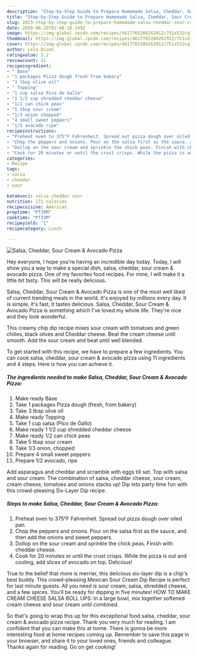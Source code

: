 ```yaml
---
description: "Step-by-Step Guide to Prepare Homemade Salsa, Cheddar, Sour Cream &amp;amp; Avocado Pizza"
title: "Step-by-Step Guide to Prepare Homemade Salsa, Cheddar, Sour Cream &amp;amp; Avocado Pizza"
slug: 2023-step-by-step-guide-to-prepare-homemade-salsa-cheddar-sour-cream-and-amp-avocado-pizza
date: 2020-06-25T02:48:18.149Z
image: https://img-global.cpcdn.com/recipes/4617765204262912/751x532cq70/salsa-cheddar-sour-cream-avocado-pizza-recipe-main-photo.jpg
thumbnail: https://img-global.cpcdn.com/recipes/4617765204262912/751x532cq70/salsa-cheddar-sour-cream-avocado-pizza-recipe-main-photo.jpg
cover: https://img-global.cpcdn.com/recipes/4617765204262912/751x532cq70/salsa-cheddar-sour-cream-avocado-pizza-recipe-main-photo.jpg
author: Lela Dixon
ratingvalue: 3.2
reviewcount: 11
recipeingredient:
- " Base"
- "1 packages Pizza dough fresh from bakery"
- "3 tbsp olive oil"
- " Topping"
- "1 cup salsa Pico de Gallo"
- "1 1/2 cup shredded cheddar cheese"
- "1/2 can chick peas"
- "5 tbsp sour cream"
- "1/3 onion chopped"
- "4 small sweet peppers"
- "1/2 avocado ripe"
recipeinstructions:
- "Preheat oven to 375°F Fahrenheit. Spread out pizza dough over oiled pan."
- "Chop the peppers and onions. Pour on the salsa first as the sauce, and then add the onions and sweet peppers."
- "Dollop on the sour cream and sprinkle the chick peas. Finish with cheddar cheese."
- "Cook for 20 minutes or until the crust crisps. While the pizza is out and cooling, add slices of avocado on top. Delicious!"
categories:
- Recipe
tags:
- salsa
- cheddar
- sour

katakunci: salsa cheddar sour 
nutrition: 171 calories
recipecuisine: American
preptime: "PT39M"
cooktime: "PT33M"
recipeyield: "1"
recipecategory: Lunch

---
```



![Salsa, Cheddar, Sour Cream &amp; Avocado Pizza](https://img-global.cpcdn.com/recipes/4617765204262912/751x532cq70/salsa-cheddar-sour-cream-avocado-pizza-recipe-main-photo.jpg)

Hey everyone, I hope you're having an incredible day today. Today, I will show you a way to make a special dish, salsa, cheddar, sour cream &amp; avocado pizza. One of my favorites food recipes. For mine, I will make it a little bit tasty. This will be really delicious.

Salsa, Cheddar, Sour Cream &amp; Avocado Pizza is one of the most well liked of current trending meals in the world. It's enjoyed by millions every day. It is simple, it's fast, it tastes delicious. Salsa, Cheddar, Sour Cream &amp; Avocado Pizza is something which I've loved my whole life. They're nice and they look wonderful.

This creamy chip dip recipe mixes sour cream with tomatoes and green chilies, black olives and Cheddar cheese. Beat the cream cheese until smooth. Add the sour cream and beat until well blended.


To get started with this recipe, we have to prepare a few ingredients. You can cook salsa, cheddar, sour cream &amp; avocado pizza using 11 ingredients and 4 steps. Here is how you can achieve it.

<!--inarticleads1-->

##### The ingredients needed to make Salsa, Cheddar, Sour Cream &amp; Avocado Pizza:

1. Make ready  Base
1. Take 1 packages Pizza dough (fresh, from bakery)
1. Take 3 tbsp olive oil
1. Make ready  Topping
1. Take 1 cup salsa (Pico de Gallo)
1. Make ready 1 1/2 cup shredded cheddar cheese
1. Make ready 1/2 can chick peas
1. Take 5 tbsp sour cream
1. Take 1/3 onion, chopped
1. Prepare 4 small sweet peppers
1. Prepare 1/2 avocado, ripe


Add asparagus and cheddar and scramble with eggs till set. Top with salsa and sour cream. The combination of salsa, cheddar cheese, sour cream, cream cheese, tomatoes and onions stacks up! Dip into party time fun with this crowd-pleasing Six-Layer Dip recipe. 

<!--inarticleads2-->

##### Steps to make Salsa, Cheddar, Sour Cream &amp; Avocado Pizza:

1. Preheat oven to 375°F Fahrenheit. Spread out pizza dough over oiled pan.
1. Chop the peppers and onions. Pour on the salsa first as the sauce, and then add the onions and sweet peppers.
1. Dollop on the sour cream and sprinkle the chick peas. Finish with cheddar cheese.
1. Cook for 20 minutes or until the crust crisps. While the pizza is out and cooling, add slices of avocado on top. Delicious!


True to the belief that more is merrier, this delicious six-layer dip is a chip&#39;s best buddy. This crowd-pleasing Mexican Sour Cream Dip Recipe is perfect for last minute guests. All you need is sour cream, salsa, shredded cheese, and a few spices. You&#39;ll be ready for dipping in five minutes! HOW TO MAKE CREAM CHEESE SALSA ROLL UPS: In a large bowl, mix together softened cream cheese and sour cream until combined. 

So that's going to wrap this up for this exceptional food salsa, cheddar, sour cream &amp; avocado pizza recipe. Thank you very much for reading. I am confident that you can make this at home. There is gonna be more interesting food at home recipes coming up. Remember to save this page in your browser, and share it to your loved ones, friends and colleague. Thanks again for reading. Go on get cooking!
